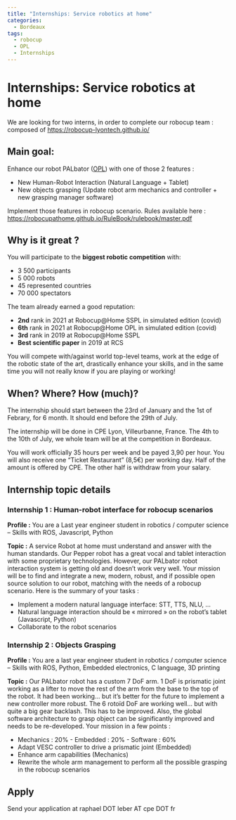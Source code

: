```yaml
---
title: "Internships: Service robotics at home"
categories:
  - Bordeaux
tags:
  - robocup
  - OPL
  - Internships
---
```


# __Internships: Service robotics at home__

We are looking for two interns, in order to complete our robocup team :
composed of https://robocup-lyontech.github.io/

## __Main goal:__

Enhance our robot PALbator (<a href="https://robocup-lyontech.github.io/opl/">OPL</a>) with one of those 2 features :
- New Human-Robot Interaction (Natural Language + Tablet)
- New objects grasping (Update robot arm mechanics and controller + new grasping manager software)

Implement those features in robocup scenario. Rules available here :
https://robocupathome.github.io/RuleBook/rulebook/master.pdf


## __Why is it great ?__
You will participate to the __biggest robotic competition__ with:
- 3 500 participants
- 5 000 robots
- 45 represented countries
- 70 000 spectators

The team already earned a good reputation:
- __2nd__ rank in 2021 at Robocup@Home SSPL in simulated edition (covid)
- __6th__ rank in 2021 at Robocup@Home OPL in simulated edition (covid)
- __3rd__ rank in 2019 at Robocup@Home SSPL
- __Best scientific paper__ in 2019 at RCS

You will compete with/against world top-level teams, work at the edge of the robotic state of the art, drastically enhance your skills, and in the same time you will not really know if you are playing or working!

## __When? Where? How (much)?__

The internship should start between the 23rd of January and the 1st of Febrary, for 6 month. It should end before the
29th of July.

The internship will be done in CPE Lyon, Villeurbanne, France. The 4th to the 10th of July, we whole team will be at
the competition in Bordeaux.

You will work officially 35 hours per week and be payed 3,90 per hour. You will also receive one “Ticket Restaurant”
(8,5€) per working day. Half of the amount is offered by CPE. The other half is withdraw from your salary.

## __Internship topic details__

### __Internship 1 : Human-robot interface for robocup scenarios__

__Profile :__ You are a Last year engineer student in robotics / computer science – Skills with ROS, Javascript, Python

__Topic :__ A service Robot at home must understand and answer with the human standards. Our Pepper robot has a great vocal and tablet interaction with some proprietary technologies. However, our PALbator robot interaction system is getting old and doesn’t work very well. Your mission will be to find and integrate a new, modern, robust, and if possible open source solution to our robot, matching with the needs of a robocup scenario. Here is the summary of your tasks :
- Implement a modern natural language interface: STT, TTS, NLU, ...
- Natural language interaction should be « mirrored » on the robot’s tablet (Javascript, Python)
- Collaborate to the robot scenarios

### __Internship 2 : Objects Grasping__

__Profile :__ You are a last year engineer student in robotics / computer science – Skills with ROS, Python, Embedded
electronics, C language, 3D printing

__Topic :__ Our PALbator robot has a custom 7 DoF arm. 1 DoF is prismatic joint working as a lifter to move the rest of the
arm from the base to the top of the robot. It had been working... but it’s better for the future to implement a new controller more robust. The 6 rotoïd DoF are working well... but with quite a big gear backlash. This has to be improved. Also, the global software architecture to grasp object can be significantly improved and needs to be re-developed. Your mission in a few points :
- Mechanics : 20% - Embedded : 20% - Software : 60%
- Adapt VESC controller to drive a prismatic joint (Embedded)
- Enhance arm capabilities (Mechanics)
- Rewrite the whole arm management to perform all the possible grasping in the robocup scenarios

## __Apply__

Send your application at raphael DOT leber AT cpe DOT fr